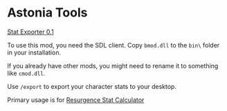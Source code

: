 # Astonia Tools

[Stat Exporter 0.1](https://github.com/Violet-Vibes/AstoniaTools/releases/download/0.1/bmod.dll)

To use this mod, you need the SDL client. Copy `bmod.dll` to the `bin\` folder in your installation. 

If you already have other mods, you might need to rename it to something like `cmod.dll`.

Use `/export` to export your character stats to your desktop.

Primary usage is for [Resurgence Stat Calculator](https://www.astoniaresurgence.com/downloads/ResurgenceStatCalc.exe)
